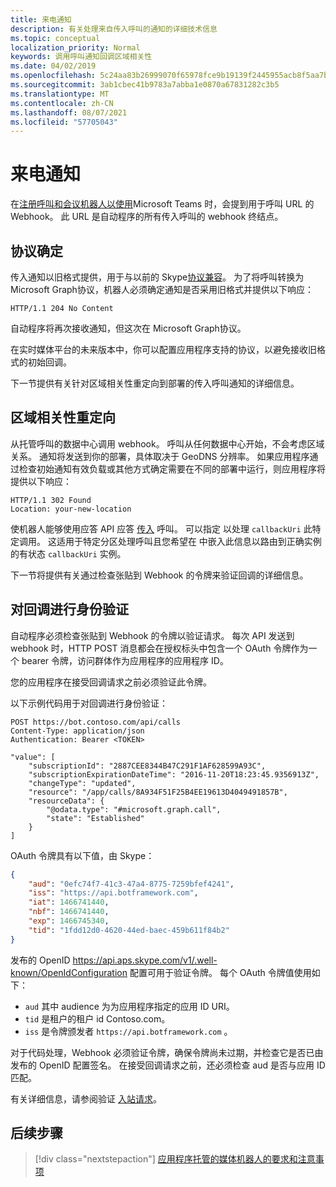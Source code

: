 ```yaml
---
title: 来电通知
description: 有关处理来自传入呼叫的通知的详细技术信息
ms.topic: conceptual
localization_priority: Normal
keywords: 调用呼叫通知回调区域相关性
ms.date: 04/02/2019
ms.openlocfilehash: 5c24aa83b26999070f65978fce9b19139f2445955acb8f5aa7b5c0a46255c927
ms.sourcegitcommit: 3ab1cbec41b9783a7abba1e0870a67831282c3b5
ms.translationtype: MT
ms.contentlocale: zh-CN
ms.lasthandoff: 08/07/2021
ms.locfileid: "57705043"
---
```

# <a name="incoming-call-notifications"></a>来电通知

在[注册呼叫和会议机器人以使用](./registering-calling-bot.md#create-new-bot-or-add-calling-capabilities)Microsoft Teams 时，会提到用于呼叫 URL 的 Webhook。 此 URL 是自动程序的所有传入呼叫的 webhook 终结点。

## <a name="protocol-determination"></a>协议确定

传入通知以旧格式提供，用于与以前的 Skype[协议兼容](/azure/bot-service/dotnet/bot-builder-dotnet-real-time-media-concepts?view=azure-bot-service-3.0&preserve-view=true)。 为了将呼叫转换为 Microsoft Graph协议，机器人必须确定通知是否采用旧格式并提供以下响应：

```http
HTTP/1.1 204 No Content
```

自动程序将再次接收通知，但这次在 Microsoft Graph协议。

在实时媒体平台的未来版本中，你可以配置应用程序支持的协议，以避免接收旧格式的初始回调。

下一节提供有关针对区域相关性重定向到部署的传入呼叫通知的详细信息。

## <a name="redirects-for-region-affinity"></a>区域相关性重定向

从托管呼叫的数据中心调用 webhook。 呼叫从任何数据中心开始，不会考虑区域关系。 通知将发送到你的部署，具体取决于 GeoDNS 分辨率。 如果应用程序通过检查初始通知有效负载或其他方式确定需要在不同的部署中运行，则应用程序将提供以下响应：

```http
HTTP/1.1 302 Found
Location: your-new-location
```

使机器人能够使用应答 API 应答 [传入](https://developer.microsoft.com/graph/docs/api-reference/beta/api/call_answer) 呼叫。 可以指定 以处理 `callbackUri` 此特定调用。 这适用于特定分区处理呼叫且您希望在 中嵌入此信息以路由到正确实例的有状态 `callbackUri` 实例。

下一节将提供有关通过检查张贴到 Webhook 的令牌来验证回调的详细信息。

## <a name="authenticate-the-callback"></a>对回调进行身份验证

自动程序必须检查张贴到 Webhook 的令牌以验证请求。 每次 API 发送到 webhook 时，HTTP POST 消息都会在授权标头中包含一个 OAuth 令牌作为一个 bearer 令牌，访问群体作为应用程序的应用程序 ID。

您的应用程序在接受回调请求之前必须验证此令牌。

以下示例代码用于对回调进行身份验证：

```http
POST https://bot.contoso.com/api/calls
Content-Type: application/json
Authentication: Bearer <TOKEN>

"value": [
    "subscriptionId": "2887CEE8344B47C291F1AF628599A93C",
    "subscriptionExpirationDateTime": "2016-11-20T18:23:45.9356913Z",
    "changeType": "updated",
    "resource": "/app/calls/8A934F51F25B4EE19613D4049491857B",
    "resourceData": {
        "@odata.type": "#microsoft.graph.call",
        "state": "Established"
    }
]
```

OAuth 令牌具有以下值，由 Skype：

```json
{
    "aud": "0efc74f7-41c3-47a4-8775-7259bfef4241",
    "iss": "https://api.botframework.com",
    "iat": 1466741440,
    "nbf": 1466741440,
    "exp": 1466745340,
    "tid": "1fdd12d0-4620-44ed-baec-459b611f84b2"
}
```

发布的 OpenID <https://api.aps.skype.com/v1/.well-known/OpenIdConfiguration> 配置可用于验证令牌。 每个 OAuth 令牌值使用如下：

* `aud` 其中 audience 为为应用程序指定的应用 ID URI。
* `tid` 是租户的租户 id Contoso.com。
* `iss` 是令牌颁发者 `https://api.botframework.com` 。

对于代码处理，Webhook 必须验证令牌，确保令牌尚未过期，并检查它是否已由发布的 OpenID 配置签名。 在接受回调请求之前，还必须检查 aud 是否与应用 ID 匹配。

有关详细信息，请参阅验证 [入站请求](https://github.com/microsoftgraph/microsoft-graph-comms-samples/blob/master/Samples/Common/Sample.Common/Authentication/AuthenticationProvider.cs)。

## <a name="next-step"></a>后续步骤

> [!div class="nextstepaction"]
> [应用程序托管的媒体机器人的要求和注意事项](~/bots/calls-and-meetings/requirements-considerations-application-hosted-media-bots.md)
